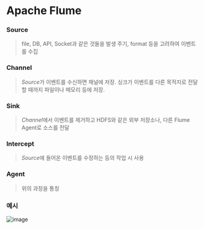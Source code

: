 # Apache Flume

### Source
> file, DB, API, Socket과 같은 것들을 발생 주기, format 등을 고려하여 이벤트를 수집
### Channel
> *Source*가 이벤트를 수신하면  채널에 저장. 싱크가 이벤트를 다른 목적지로 전달할 때까지 파일이나 메모리 등에 저장.
### Sink
> *Channel*에서 이벤트를 제거하고 HDFS와 같은 외부 저장소나, 다른 Flume Agent로 소스를 전달
### Intercept
> *Source*에 들어온 이벤트를 수정하는 등의 작업 시 사용
### Agent
> 위의 과정을 통칭


### 예시

![image](https://user-images.githubusercontent.com/43158502/127336307-cdf06352-1d04-4321-b94b-54f1b7f659a8.png)




